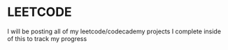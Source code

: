 # LEETCODE
I will be posting all of my leetcode/codecademy projects I complete inside of this to track my progress 
